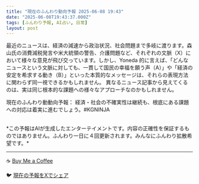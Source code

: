 ```yaml
---
title: "現在のふんわり動向予報 2025-06-08 19:43"
date: "2025-06-08T19:43:37.000Z"
tags: [ふんわり予報, AI占い, 日常]
layout: post
---
```


最近のニュースは、経済の減速から政治状況、社会問題まで多岐に渡ります。森山氏の消費減税発言や米大統領の警告、介護問題など、それぞれの文脈（X）において様々な意見が飛び交っています。しかし、Yoneda 的に言えば、「どんなニュースという文脈に対しても、一貫して国民の幸福を願う声（A）」や「経済の安定を希求する動き（B）」といった本質的なメッセージは、それらの表現方法に関わらず同一視できるかもしれません。  異なるニュース記事から見えてくるのは、実は同じ根本的な課題への様々なアプローチなのかもしれません。


現在のふんわり動動向予報：
経済・社会の不確実性は継続も、根底にある課題への対応は着実に進むでしょう。#KGNINJA

<br>
*この予報はAIが生成したエンターテイメントです。内容の正確性を保証するものではありません。ふんわり一日に４回更新されます。みんなにふんわり拡散希望です。*

---
☕️ [Buy Me a Coffee](https://www.buymeacoffee.com/kgninja)

🐦 [現在の予報をXでシェア](https://twitter.com/intent/tweet?text=%E7%8F%BE%E5%9C%A8%E3%81%AE%E3%81%B5%E3%82%93%E3%82%8F%E3%82%8A%E4%BA%88%E5%A0%B1%3A%20%E3%80%8C%E6%9C%80%E8%BF%91%E3%81%AE%E3%83%8B%E3%83%A5%E3%83%BC%E3%82%B9%E3%81%AF%E3%80%81%E7%B5%8C%E6%B8%88%E3%81%AE%E6%B8%9B%E9%80%9F%E3%81%8B%E3%82%89%E6%94%BF%E6%B2%BB%E7%8A%B6%E6%B3%81%E3%80%81%E7%A4%BE%E4%BC%9A%E5%95%8F%E9%A1%8C%E3%81%BE%E3%81%A7%E5%A4%9A%E5%B2%90%E3%81%AB%E6%B8%A1%E3%82%8A%E3%81%BE%E3%81%99%E3%80%82%E3%80%8D%23KGNINJA%20%E7%B6%9A%E3%81%8D%E3%81%AF%E3%83%96%E3%83%AD%E3%82%B0%E3%81%A7%EF%BC%81%F0%9F%91%87&url=https%3A%2F%2Fkg-ninja.github.io%2FFunwariyoso%2F)
